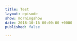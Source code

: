 ```yaml
---
title: Test
layout: episode
show: morningshow
date: 2018-10-16 00:00:00 +0000
published: false

---
```


